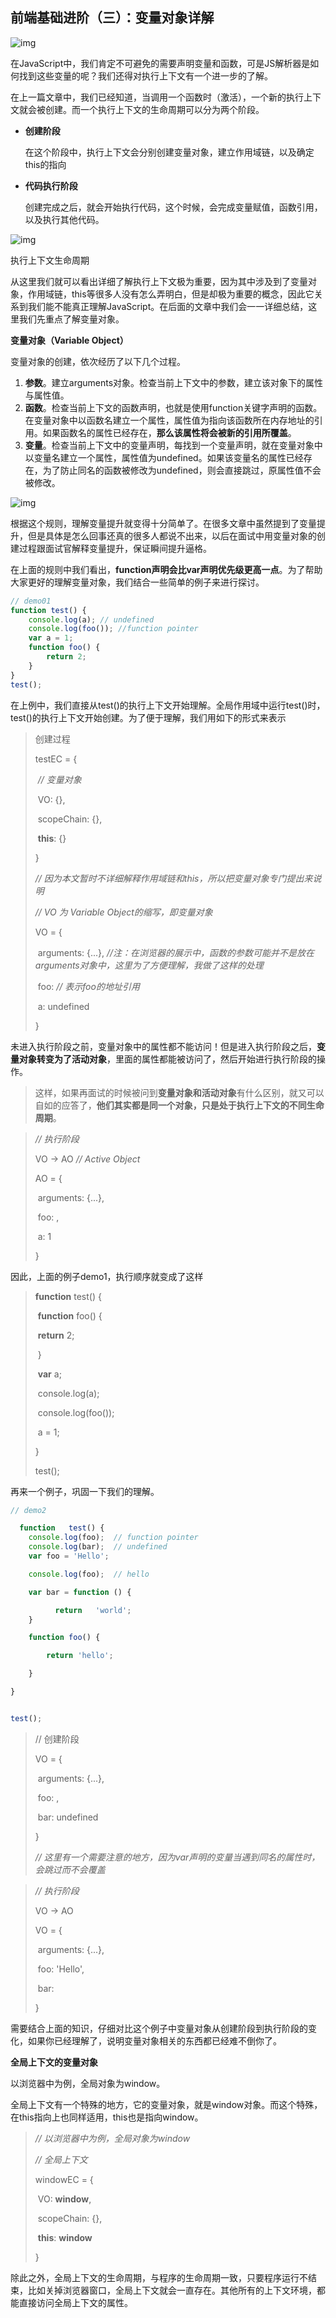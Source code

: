 ## 前端基础进阶（三）：变量对象详解

![img](http://mmbiz.qpic.cn/mmbiz_png/zPh0erYjkib1c39d0LictsIhXYF1ojlmYBDRxcGh0Kr3aJYeQgBODb2ouVeZNwyZG3UyP7p4UDtrJjsVTPPWFE8A/640?wx_fmt=png&tp=webp&wxfrom=5&wx_lazy=1&wx_co=1)

在JavaScript中，我们肯定不可避免的需要声明变量和函数，可是JS解析器是如何找到这些变量的呢？我们还得对执行上下文有一个进一步的了解。

在上一篇文章中，我们已经知道，当调用一个函数时（激活），一个新的执行上下文就会被创建。而一个执行上下文的生命周期可以分为两个阶段。

- **创建阶段**

  在这个阶段中，执行上下文会分别创建变量对象，建立作用域链，以及确定this的指向

- **代码执行阶段**

  创建完成之后，就会开始执行代码，这个时候，会完成变量赋值，函数引用，以及执行其他代码。

![img](http://mmbiz.qpic.cn/mmbiz_png/zPh0erYjkib1c39d0LictsIhXYF1ojlmYBeTZdNNorycfSwRQ110ODF1cBehlLTmMItibsuThvYBD1UDopJicqXWsw/640?wx_fmt=png&tp=webp&wxfrom=5&wx_lazy=1&wx_co=1)

执行上下文生命周期

从这里我们就可以看出详细了解执行上下文极为重要，因为其中涉及到了变量对象，作用域链，this等很多人没有怎么弄明白，但是却极为重要的概念，因此它关系到我们能不能真正理解JavaScript。在后面的文章中我们会一一详细总结，这里我们先重点了解变量对象。

**变量对象（Variable Object）**

变量对象的创建，依次经历了以下几个过程。

1. **参数**。建立arguments对象。检查当前上下文中的参数，建立该对象下的属性与属性值。
2. **函数**。检查当前上下文的函数声明，也就是使用function关键字声明的函数。在变量对象中以函数名建立一个属性，属性值为指向该函数所在内存地址的引用。如果函数名的属性已经存在，**那么该属性将会被新的引用所覆盖**。
3. **变量**。检查当前上下文中的变量声明，每找到一个变量声明，就在变量对象中以变量名建立一个属性，属性值为undefined。如果该变量名的属性已经存在，为了防止同名的函数被修改为undefined，则会直接跳过，原属性值不会被修改。

![img](http://mmbiz.qpic.cn/mmbiz_png/zPh0erYjkib1c39d0LictsIhXYF1ojlmYBbBGVSStxvjKToMhz1yk47bDAOK1DaS5haWUDPGEzSxBwWlQrort8Rw/640?wx_fmt=png&tp=webp&wxfrom=5&wx_lazy=1&wx_co=1)

根据这个规则，理解变量提升就变得十分简单了。在很多文章中虽然提到了变量提升，但是具体是怎么回事还真的很多人都说不出来，以后在面试中用变量对象的创建过程跟面试官解释变量提升，保证瞬间提升逼格。

在上面的规则中我们看出，**function声明会比var声明优先级更高一点**。为了帮助大家更好的理解变量对象，我们结合一些简单的例子来进行探讨。

```js
// demo01
function test() {
    console.log(a); // undefined
    console.log(foo()); //function pointer
    var a = 1;
    function foo() {
        return 2;
    }
}
test();
```

在上例中，我们直接从test()的执行上下文开始理解。全局作用域中运行test()时，test()的执行上下文开始创建。为了便于理解，我们用如下的形式来表示

> 创建过程
>
> testEC = {
>
> ​    *// 变量对象*
>
> ​    VO: {},
>
> ​    scopeChain: {},
>
> ​    **this**: {}
>
> }
>
> *// 因为本文暂时不详细解释作用域链和this，所以把变量对象专门提出来说明*
>
> *// VO 为 Variable Object的缩写，即变量对象*
>
> VO = {
>
> ​    arguments: {...},  *//注：在浏览器的展示中，函数的参数可能并不是放在arguments对象中，这里为了方便理解，我做了这样的处理*
>
> ​    foo: <foo reference>  *// 表示foo的地址引用*
>
> ​    a: undefined
>
> }

未进入执行阶段之前，变量对象中的属性都不能访问！但是进入执行阶段之后，**变量对象转变为了活动对象**，里面的属性都能被访问了，然后开始进行执行阶段的操作。

> 这样，如果再面试的时候被问到**变量对象和活动对象**有什么区别，就又可以自如的应答了，**他们其实都是同一个对象，只是处于执行上下文的不同生命周期**。

> *// 执行阶段*
>
> VO ->  AO   *// Active Object*
>
> AO = {
>
> ​    arguments: {...},
>
> ​    foo: <foo reference>,
>
> ​    a: 1
>
> }

因此，上面的例子demo1，执行顺序就变成了这样

> **function** test() {
>
> ​    **function** foo() {
>
> ​        **return** 2;
>
> ​    }
>
> ​    **var** a;
>
> ​    console.log(a);
>
> ​    console.log(foo());
>
> ​    a = 1;
>
> }
>
> test();

再来一个例子，巩固一下我们的理解。

```js
// demo2 

  function   test() {
​    console.log(foo);  // function pointer
​    console.log(bar);  // undefined
​    var foo = 'Hello';

​    console.log(foo);  // hello

​    var bar = function () {

​          return   'world';
​    }

​    function foo() {

​        return 'hello';

​    }

}


test();
```





>  // 创建阶段 
>
> VO = {
>
> ​    arguments: {...},
>
> ​    foo: <foo reference>,
>
> ​    bar: undefined
>
> }
>
> *// 这里有一个需要注意的地方，因为var声明的变量当遇到同名的属性时，会跳过而不会覆盖*

> *// 执行阶段*
>
> VO -> AO
>
> VO = {
>
> ​    arguments: {...},
>
> ​    foo: 'Hello',
>
> ​    bar: <bar reference>
>
> }

需要结合上面的知识，仔细对比这个例子中变量对象从创建阶段到执行阶段的变化，如果你已经理解了，说明变量对象相关的东西都已经难不倒你了。

**全局上下文的变量对象**

以浏览器中为例，全局对象为window。

全局上下文有一个特殊的地方，它的变量对象，就是window对象。而这个特殊，在this指向上也同样适用，this也是指向window。

> *// 以浏览器中为例，全局对象为window*
>
> *// 全局上下文*
>
> windowEC = {
>
> ​    VO: **window**,
>
> ​    scopeChain: {},
>
> ​    **this**: **window**
>
> }

除此之外，全局上下文的生命周期，与程序的生命周期一致，只要程序运行不结束，比如关掉浏览器窗口，全局上下文就会一直存在。其他所有的上下文环境，都能直接访问全局上下文的属性。

